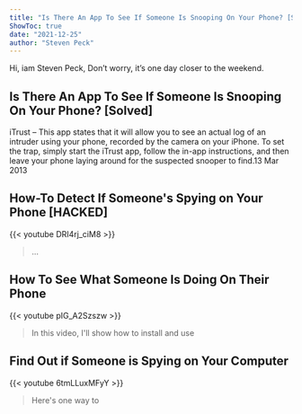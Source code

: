 ```yaml
---
title: "Is There An App To See If Someone Is Snooping On Your Phone? [Solved]"
ShowToc: true 
date: "2021-12-25"
author: "Steven Peck" 
---
```


Hi, iam Steven Peck, Don’t worry, it’s one day closer to the weekend.
## Is There An App To See If Someone Is Snooping On Your Phone? [Solved]
iTrust – This app states that it will allow you to see an actual log of an intruder using your phone, recorded by the camera on your iPhone. To set the trap, simply start the iTrust app, follow the in-app instructions, and then leave your phone laying around for the suspected snooper to find.13 Mar 2013

## How-To Detect If Someone's Spying on Your Phone [HACKED]
{{< youtube DRI4rj_ciM8 >}}
>... 

## How To See What Someone Is Doing On Their Phone
{{< youtube pIG_A2Szszw >}}
>In this video, I'll show how to install and use 

## Find Out if Someone is Spying on Your Computer
{{< youtube 6tmLLuxMFyY >}}
>Here's one way to 


